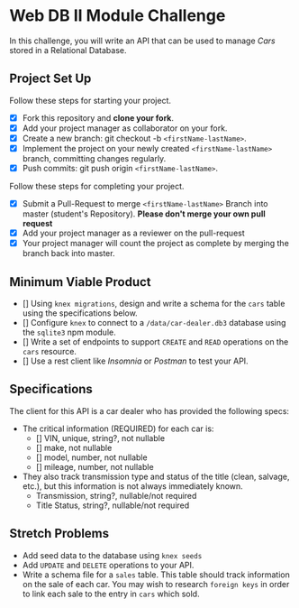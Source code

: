 # Web DB II Module Challenge

In this challenge, you will write an API that can be used to manage _Cars_ stored in a Relational Database.

## Project Set Up

Follow these steps for starting your project.

- [X] Fork this repository and **clone your fork**.
- [X] Add your project manager as collaborator on your fork.
- [X] Create a new branch: git checkout -b `<firstName-lastName>`.
- [X] Implement the project on your newly created `<firstName-lastName>` branch, committing changes regularly.
- [X] Push commits: git push origin `<firstName-lastName>`.

Follow these steps for completing your project.

- [X] Submit a Pull-Request to merge `<firstName-lastName>` Branch into master (student's Repository). **Please don't merge your own pull request**
- [X] Add your project manager as a reviewer on the pull-request
- [X] Your project manager will count the project as complete by merging the branch back into master.

## Minimum Viable Product

- [] Using `knex migrations`, design and write a schema for the `cars` table using the specifications below.
- [] Configure `knex` to connect to a `/data/car-dealer.db3` database using the `sqlite3` npm module. 
- [] Write a set of endpoints to support `CREATE` and `READ` operations on the `cars` resource. 
- [] Use a rest client like _Insomnia_ or _Postman_ to test your API.

## Specifications

The client for this API is a car dealer who has provided the following specs:

- The critical information (REQUIRED) for each car is:
    - [] VIN, unique, string?, not nullable
    - [] make, not nullable
    - [] model, number, not nullable
    - [] mileage, number, not nullable
- They also track transmission type and status of the title (clean, salvage, etc.), but this information is not always immediately known. 
    - Transmission, string?, nullable/not required 
    - Title Status, string?, nullable/not required

## Stretch Problems

- Add seed data to the database using `knex seeds`
- Add `UPDATE` and `DELETE` operations to your API.
- Write a schema file for a `sales` table. This table should track information on the sale of each car. You may wish to research `foreign keys` in order to link each sale to the entry in `cars` which sold. 
